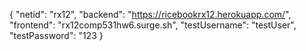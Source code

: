{
  "netid": "rx12",
  "backend": "https://ricebookrx12.herokuapp.com/",
  "frontend": "rx12comp531hw6.surge.sh",
  "testUsername": "testUser",
  "testPassword": "123
}